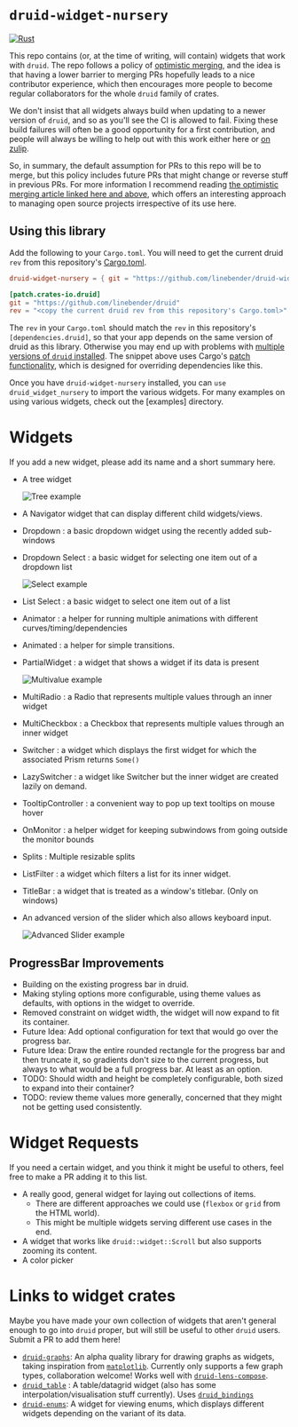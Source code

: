 # `druid-widget-nursery`

[![Rust](https://github.com/linebender/druid-widget-nursery/actions/workflows/rust.yml/badge.svg)](https://github.com/linebender/druid-widget-nursery/actions/workflows/rust.yml)

This repo contains (or, at the time of writing, will contain) widgets that work with `druid`. The repo follows a policy of [optimistic merging], and the idea is that having a lower barrier to merging PRs hopefully leads to a nice contributor experience, which then encourages more people to become regular collaborators for the whole `druid` family of crates.

We don't insist that all widgets always build when updating to a newer version of `druid`, and so as you'll see the CI is allowed to fail. Fixing these build failures will often be a good opportunity for a first contribution, and people will always be willing to help out with this work either here or [on zulip][xi zulip].

So, in summary, the default assumption for PRs to this repo will be to merge, but this policy includes future PRs that might change or reverse stuff in previous PRs. For more information I recommend reading [the optimistic merging article linked here and above][optimistic merging], which offers an interesting approach to managing open source projects irrespective of its use here.

## Using this library

Add the following to your `Cargo.toml`. You will need to get the current druid `rev` from this repository's [Cargo.toml](Cargo.toml).
```toml
druid-widget-nursery = { git = "https://github.com/linebender/druid-widget-nursery" }

[patch.crates-io.druid]
git = "https://github.com/linebender/druid"
rev = "<copy the current druid rev from this repository's Cargo.toml>"
```
The `rev` in your `Cargo.toml` should match the `rev` in this repository's `[dependencies.druid]`, so that your app depends on the same version of druid as this library. Otherwise you may end up with problems with [multiple versions of `druid` installed](https://github.com/linebender/druid-widget-nursery/issues/20). The snippet above uses Cargo's [patch functionality](https://doc.rust-lang.org/cargo/reference/overriding-dependencies.html), which is designed for overriding dependencies like this.

Once you have `druid-widget-nursery` installed, you can `use druid_widget_nursery` to import the various widgets. For many examples on using various widgets, check out the [examples] directory.

# Widgets

If you add a new widget, please add its name and a short summary here.

 - A tree widget

   ![Tree example](tree-example.gif)
 - A Navigator widget that can display different child widgets/views.
 - Dropdown : a basic dropdown widget using the recently added sub-windows
 - Dropdown Select : a basic widget for selecting one item out of a dropdown list

   ![Select example](select-example.gif)
 - List Select : a basic widget to select one item out of a list
 - Animator : a helper for running multiple animations with different curves/timing/dependencies
 - Animated : a helper for simple transitions.
 - PartialWidget : a widget that shows a widget if its data is present
   
   ![Multivalue example](multi-value-example.gif)
 - MultiRadio : a Radio that represents multiple values through an inner widget
 - MultiCheckbox : a Checkbox that represents multiple values through an inner widget
 - Switcher : a widget which displays the first widget for which the associated Prism returns `Some()`
 - LazySwitcher : a widget like Switcher but the inner widget are created lazily on demand.
 - TooltipController : a convenient way to pop up text tooltips on mouse hover
 - OnMonitor : a helper widget for keeping subwindows from going outside the monitor bounds
 - Splits : Multiple resizable splits
 - ListFilter : a widget which filters a list for its inner widget.
 - TitleBar : a widget that is treated as a window's titlebar. (Only on windows)
 - An advanced version of the slider which also allows keyboard input.

   ![Advanced Slider example](advanced-slider-example.gif)


## ProgressBar Improvements
- Building on the existing progress bar in druid.
- Making styling options more configurable, using theme values as defaults, with options in the widget to override.
- Removed constraint on widget width, the widget will now expand to fit its container.
- Future Idea: Add optional configuration for text that would go over the progress bar.
- Future Idea: Draw the entire rounded rectangle for the progress bar and then truncate it, so gradients don't size to the current progress, but always to what would be a full progress bar. At least as an option.
- TODO: Should width and height be completely configurable, both sized to expand into their container?
- TODO: review theme values more generally, concerned that they might not be getting used consistently.

# Widget Requests

If you need a certain widget, and you think it might be useful to others, feel free to make a PR adding it to this list.

 - A really good, general widget for laying out collections of items.
   - There are different approaches we could use (`flexbox` or `grid` from the HTML world).
   - This might be multiple widgets serving different use cases in the end.
 - A widget that works like `druid::widget::Scroll` but also supports zooming its content.
 - A color picker

# Links to widget crates

Maybe you have made your own collection of widgets that aren't general enough to go into `druid` proper, but will still be useful to other `druid` users. Submit a PR to add them here!

 - [`druid-graphs`]: An alpha quality library for drawing graphs as widgets, taking inspiration from [`matplotlib`]. Currently only supports a few graph types, collaboration welcome! Works well with [`druid-lens-compose`].
 - [`druid_table`] : A table/datagrid widget (also has some interpolation/visualisation stuff currently). Uses [`druid_bindings`]
 - [`druid-enums`]: A widget for viewing enums, which displays different widgets depending on the variant of its data.

[optimistic merging]: http://hintjens.com/blog:106
[xi zulip]: https://xi.zulipchat.com/
[`druid-graphs`]: https://github.com/derekdreery/druid-graphs
[`matplotlib`]: https://matplotlib.org/
[`druid-lens-compose`]: https://github.com/derekdreery/druid-lens-compose
[`druid_table`]: https://github.com/rjwittams/druid_table/
[`druid_bindings`]: https://github.com/rjwittams/druid_bindings
[`druid-enums`]: https://github.com/Finnerale/druid-enums
